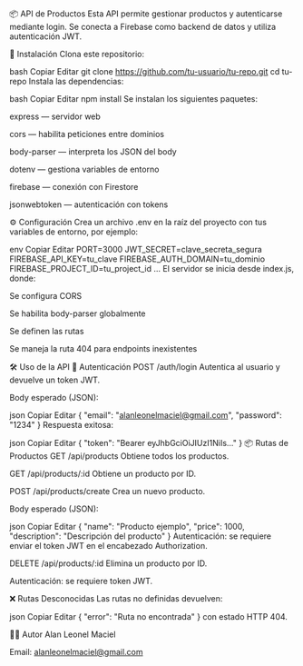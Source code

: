📦 API de Productos
Esta API permite gestionar productos y autenticarse mediante login. Se conecta a Firebase como backend de datos y utiliza autenticación JWT.

🚀 Instalación
Clona este repositorio:

bash
Copiar
Editar
git clone https://github.com/tu-usuario/tu-repo.git
cd tu-repo
Instala las dependencias:

bash
Copiar
Editar
npm install
Se instalan los siguientes paquetes:

express — servidor web

cors — habilita peticiones entre dominios

body-parser — interpreta los JSON del body

dotenv — gestiona variables de entorno

firebase — conexión con Firestore

jsonwebtoken — autenticación con tokens

⚙️ Configuración
Crea un archivo .env en la raíz del proyecto con tus variables de entorno, por ejemplo:

env
Copiar
Editar
PORT=3000
JWT_SECRET=clave_secreta_segura
FIREBASE_API_KEY=tu_clave
FIREBASE_AUTH_DOMAIN=tu_dominio
FIREBASE_PROJECT_ID=tu_project_id
...
El servidor se inicia desde index.js, donde:

Se configura CORS

Se habilita body-parser globalmente

Se definen las rutas

Se maneja la ruta 404 para endpoints inexistentes

🛠️ Uso de la API
🔐 Autenticación
POST /auth/login
Autentica al usuario y devuelve un token JWT.

Body esperado (JSON):

json
Copiar
Editar
{
  "email": "alanleonelmaciel@gmail.com",
  "password": "1234"
}
Respuesta exitosa:

json
Copiar
Editar
{
  "token": "Bearer eyJhbGciOiJIUzI1NiIs..."
}
📦 Rutas de Productos
GET /api/products
Obtiene todos los productos.

GET /api/products/:id
Obtiene un producto por ID.

POST /api/products/create
Crea un nuevo producto.

Body esperado (JSON):

json
Copiar
Editar
{
  "name": "Producto ejemplo",
  "price": 1000,
  "description": "Descripción del producto"
}
Autenticación: se requiere enviar el token JWT en el encabezado Authorization.

DELETE /api/products/:id
Elimina un producto por ID.

Autenticación: se requiere token JWT.

❌ Rutas Desconocidas
Las rutas no definidas devuelven:

json
Copiar
Editar
{
  "error": "Ruta no encontrada"
}
con estado HTTP 404.

🧑‍💻 Autor
Alan Leonel Maciel

Email: alanleonelmaciel@gmail.com
